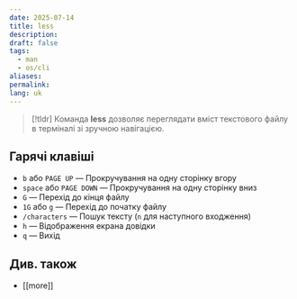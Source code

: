 ```yaml
---
date: 2025-07-14
title: less
description: 
draft: false
tags:
  - man
  - os/cli
aliases: 
permalink: 
lang: uk
---
```

> [!tldr]
> Команда **less** дозволяє переглядати вміст текстового файлу в терміналі зі зручною навігацією.

## Гарячі клавіші

- `b` або `PAGE UP` — Прокручування на одну сторінку вгору
- `space` або `PAGE DOWN` — Прокручування на одну сторінку вниз
- `G` — Перехід до кінця файлу
- `1G` або `g` — Перехід до початку файлу
- `/characters` — Пошук тексту (`n` для наступного входження)
- `h` — Відображення екрана довідки
- `q` — Вихід

## Див. також

- [[more]]